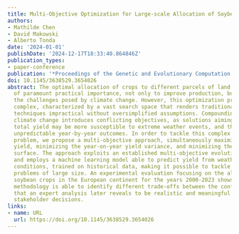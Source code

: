 ```yaml
---
title: Multi-Objective Optimization for Large-scale Allocation of Soybean Crops
authors:
- Mathilde Chen
- David Makowski
- Alberto Tonda
date: '2024-01-01'
publishDate: '2024-12-17T18:33:40.864846Z'
publication_types:
- paper-conference
publication: '*Proceedings of the Genetic and Evolutionary Computation Conference*'
doi: 10.1145/3638529.3654026
abstract: The optimal allocation of crops to different parcels of land is a problem
  of paramount practical importance, not only to improve production, but also to address
  the challenges posed by climate change. However, this optimization problem is inherently
  complex, characterized by a vast search space that renders traditional optimization
  techniques impractical without oversimplified assumptions. Compounding this challenge,
  climate change introduces conflicting objectives, as solutions aiming to just maximize
  total yield may be more susceptible to extreme weather events, and thus obtain more
  unpredictable year-by-year outcomes. In order to tackle this complex optimization
  problem, we propose a multi-objective approach, simultaneously maximizing the overall
  yield, minimizing the year-on-year yield variance, and minimizing the total cultivated
  surface. The approach exploits an established multi-objective evolutionary algorithm,
  and employs a machine learning model able to predict yield from weather and soil
  conditions, trained on historical data, making it possible to tackle allocation
  problems of large size. An experimental evaluation focusing on the allocation of
  soybean crops in the European continent for the years 2000-2023 shows that the proposed
  methodology is able to identify different trade-offs between the conflicting objectives,
  that an expert analysis later reveals to be realistic and meaningful for driving
  stakeholder decisions.
links:
- name: URL
  url: https://doi.org/10.1145/3638529.3654026
---
```

